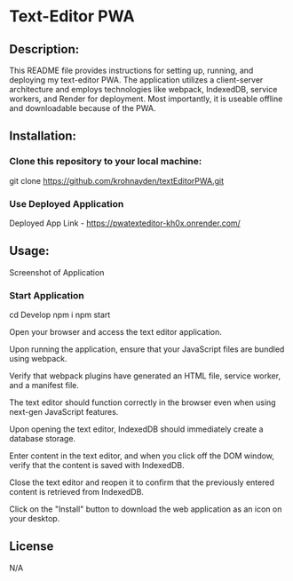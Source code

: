 # Text-Editor PWA

## Description:
This README file provides instructions for setting up, running, and deploying my text-editor PWA. The application utilizes a client-server architecture and employs technologies like webpack, IndexedDB, service workers, and Render for deployment. Most importantly, it is useable offline and downloadable because of the PWA.

## Installation:

### Clone this repository to your local machine:
git clone https://github.com/krohnayden/textEditorPWA.git

### Use Deployed Application
Deployed App Link - 
https://pwatexteditor-kh0x.onrender.com/

## Usage:

Screenshot of Application 

### Start Application
cd Develop
npm i
npm start

Open your browser and access the text editor application.

Upon running the application, ensure that your JavaScript files are bundled using webpack.

Verify that webpack plugins have generated an HTML file, service worker, and a manifest file.

The text editor should function correctly in the browser even when using next-gen JavaScript features.

Upon opening the text editor, IndexedDB should immediately create a database storage.

Enter content in the text editor, and when you click off the DOM window, verify that the content is saved with IndexedDB.

Close the text editor and reopen it to confirm that the previously entered content is retrieved from IndexedDB.

Click on the "Install" button to download the web application as an icon on your desktop.

## License
N/A
